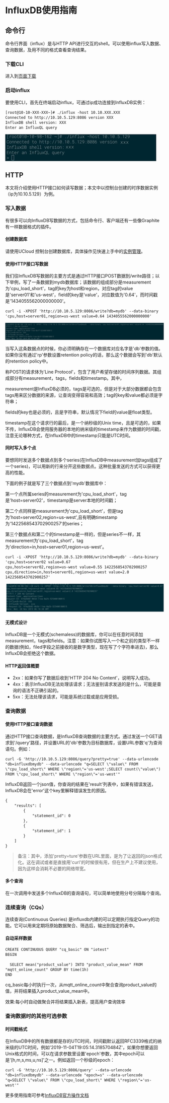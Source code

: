 # InfluxDB使用指南

## 命令行

命令行界面（influx）是与HTTP API进行交互的shell。可以使用influx写入数据、查询数据，及用不同的格式查看查询结果。

### 下载CLI

进入到[页面下载](https://portal.influxdata.com/downloads/)

### 启动influx

要使用CLI，首先在终端启动influx，可通过ip成功连接到InfluxDB实例：
```
[root@10-10-XXX-XXX~]# ./influx -host 10.10.XXX.XXX
Connected to http://10.10.5.129:8086 version XXX
InfluxDB shell version: XXX
Enter an InfluxQL query  
```

![image](/images/influx01.png)

##  HTTP

本文将介绍使用HTTP接口如何读写数据；本文中以控制台创建的时序数据实例（ip为10.10.5.129）为例。

### 写入数据

有很多可以向InfluxDB写数据的方式，包括命令行、客户端还有一些像Graphite有一样数据格式的插件。

#### 创建数据库

请使用UCloud 控制台创建数据库，具体操作见快速上手中的[实例管理](/database/utsdb/quick/instance.md)。

#### 使用HTTP接口写数据

我们往InfluxDB写数据的主要方式是通过HTTP接口POST数据到/write路径；以下举例，写了一条数据到mydb数据库；该数据的组成部分是measurement为'cpu_load_short'，tag的key为host和region，对应tag的value是'server01'和'us-west'，field的key是'value'，对应数值为'0.64'，而时间戳是'1434055562000000000'。

```
curl -i -XPOST 'http://10.10.5.129:8086/write?db=mydb' --data-binary 'cpu,host=server01,region=us-west value=0.64 1434055562000000000'
```

![image](/images/influx02.png)

当写入这条数据点的时候，你必须明确存在一个数据库对应名字是'db'参数的值。如果你没有通过'rp'参数设置retention policy的话，那么这个数据会写到'db'默认的retention policy中。

称POST的请求体为'Line Protocol'，包含了用户希望存储的时间序列数据。其组成部分有measurement，tags，fields和timestamp。其中，

measurement是InfluxDB必须的，tags是可选的，但是对于大部分数据都会包含tags用来区分数据的来源，让查询变得容易和高效；tag的key和value都必须是字符串；

fields的key也是必须的，且是字符串，默认情况下field的value是float类型。

timestamp在这个请求行的最后，是一个纳秒级的Unix time，且是可选的，如果不传，InfluxDB会使用服务器的本地的纳米级的timestamp来作为数据的时间戳，注意无论哪种方式，在InfluxDB中的timestamp只能是UTC时间。

#### 同时写入多个点

要想同时发送多个数据点到多个series(在InfluxDB中measurement加tags组成了一个series)，可以用新的行来分开这些数据点。这种批量发送的方式可以获得更高的性能。

下面的例子就是写了三个数据点到'mydb'数据库中：

第一个点所属series的measurement为'cpu_load_short'，tag是'host=server02'，timestamp是server本地的时间戳；

第二个点同样是measurement为'cpu_load_short'，但是tag为'host=server02,region=us-west',且有明确timestamp为'1422568543702900257'的series；

第三个数据点和第二个的timestamp是一样的，但是series不一样，其measurement为'cpu_load_short'，tag为'direction=in,host=server01,region=us-west'。

```
curl -i -XPOST 'http://10.10.5.129:8086/write?db=mydb' --data-binary 'cpu,host=server02 value=0.67
cpu,host=server02,region=us-west value=0.55 1422568543702900257
cpu,direction=in,host=server01,region=us-west value=2.0 1422568543702900257'
```

![image](/images/influx04.png)

#### 无模式设计

InfluxDB是一个无模式(schemaless)的数据库，你可以在任意时间添加measurement，tags和fields。注意：如果你试图写入一个和之前的类型不一样的数据(例如，filed字段之前接收的是数字类型，现在写了个字符串进去)，那么InfluxDB会拒绝这个数据。

#### HTTP返回值概要

- 2xx：如果你写了数据后收到'HTTP 204 No Content'，说明写入成功。
- 4xx：表示InfluxDB无法处理该请求；无法鉴别请求发送的是什么，可能是查询的语法不正确引起的。
- 5xx：无法处理该请求，可能是系统过载或是应用受损。

### 查询数据

#### 使用HTTP接口查询数据

通过HTTP接口查询数据，是InfluxDB查询数据的主要方式。通过发送一个GET请求到'/query'路径，并设置URL的'db'参数为目标数据库，设置URL参数'q'为查询语句。例如：

```
curl -G 'http://10.10.5.129:8086/query?pretty=true' --data-urlencode "db=influxdbmydb" --data-urlencode "q=SELECT \"value\" FROM \"cpu_load_short\" WHERE \"region\"='us-west';SELECT count(\"value\") FROM \"cpu_load_short\" WHERE \"region\"='us-west'"
```

InfluxDB返回一个json值，你查询的结果在'result'列表中，如果有错误发送，InfluxDB会在'error'这个key里解释错误发生的原因。

```
{
    "results": [
        {
            "statement_id": 0
        },
        {
            "statement_id": 1
        }
    ]
}
```

>备注：其中，添加'pretty=ture'参数在URL里面，是为了让返回的json格式化。这在调试或者是直接用'curl'的时候很有用，但在生产上不建议使用，因为这样会消耗不必要的网络带宽。

#### 多个查询

在一次调用中发送多个InfluxDB的查询语句，可以简单地使用分号分隔每个查询。


### 连续查询（CQs）

连续查询(Continuous Queries) 是influxdb内建的可以定期执行指定Query的功能。它可以用来定期将原始数据聚合、筛选后，输出到指定的表中。

#### 自动采样数据

```
CREATE CONTINUOUS QUERY "cq_basic" ON "iotest" 
BEGIN  

  SELECT mean("product_value") INTO "product_value_mean" FROM "mqtt_online_count" GROUP BY time(1h) 
END 
```
cq_basic每小时执行一次，从mqtt_online_count中聚合查询product_value的值，并将结果插入product_value_mean中。

效果:每小时自动做聚合并将结果插入新表，提高用户查询效率

### 查询数据时的其他可选参数

#### 时间戳格式

在InfluxDB中的所有数据都是存的UTC时间，时间戳默认返回RFC3339格式的纳米级的UTC时间，例如'2019-11-04T19:05:14.318570484Z'，如果你想要返回Unix格式的时间，可以在请求参数里设置'epoch'参数，其中epoch可以是'[h,m,s,ms,u,ns]'之一。例如返回一个秒级的epoch：

```
curl -G 'http://10.10.5.129:8086/query' --data-urlencode "db=influxdbmydb" --data-urlencode "epoch=s" --data-urlencode "q=SELECT \"value\" FROM \"cpu_load_short\" WHERE \"region\"='us-west'"
```
更多使用指南可参考[InfluxDB官方操作文档](https://docs.influxdata.com/influxdb/v1.7/)
